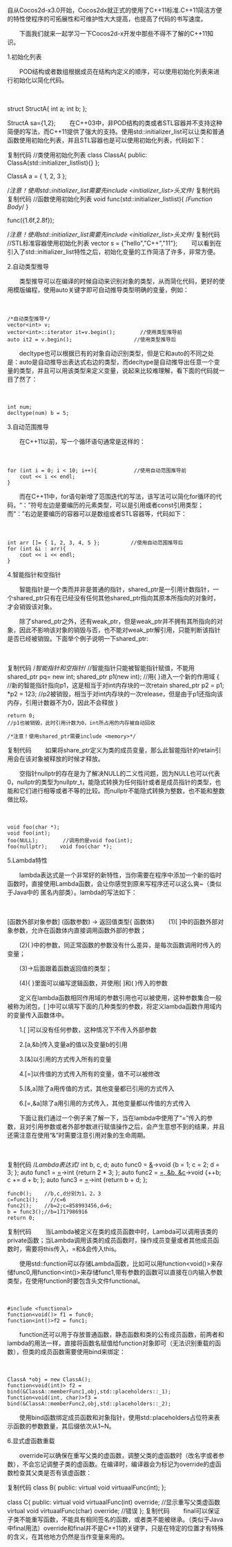自从Cocos2d-x3.0开始，Cocos2dx就正式的使用了C++11标准.C++11简洁方便的特性使程序的可拓展性和可维护性大大提高，也提高了代码的书写速度。

　　下面我们就来一起学习一下Cocos2d-x开发中那些不得不了解的C++11知识。

 1.初始化列表

　　POD结构或者数组根据成员在结构内定义的顺序，可以使用初始化列表来进行初始化以简化代码。

　　　

struct StructA{
    int a;
    int b;
};

StructA sa={1,2};
　　在C++03中，非POD结构的类或者STL容器并不支持这种简便的写法，而C++11提供了强大的支持。使用std::initializer_list可以让类和普通函数使用初始化列表，并且STL容器也是可以使用初始化列表，代码如下：

复制代码
//类使用初始化列表
class ClassA{
public:
    ClassA(std::initializer_list<int>list){}
};

ClassA a = { 1, 2, 3 };

/*注意！使用std::initializer_list需要先include <initializer_list>头文件*/
复制代码
复制代码
//函数使用初始化列表
void func(std::initializer_list<float>list){
    /*Function Body*/
}

func({1.6f,2.8f});

/*注意！使用std::initializer_list需要先include <initializer_list>头文件*/
复制代码
//STL标准容器使用初始化列表
vector<string> s = {"hello","C++","11"};
　　可以看到在引入了std::initializer_list特性之后，初始化变量的工作简洁了许多，非常方便。

 2.自动类型推导

　　类型推导可以在编译的时候自动来识别对象的类型，从而简化代码，更好的使用模版编程，使用auto关键字即可自动推导类型明确的变量，例如：

　　

    /*自动类型推导*/
    vector<int> v;
    vector<int>::iterator it=v.begin();        //使用类型推导前
    auto it2 = v.begin();                    //使用类型推导后
　　decltype也可以根据已有的对象自动识别类型，但是它和auto的不同之处是：auto是自动推导出表达式右边的类型，而decltype是自动推导出任意一个变量的类型，并且可以用该类型来定义变量，说起来比较难理解，看下面的代码就一目了然了：

　　

    int num;
    decltype(num) b = 5;
 3.自动范围推导

　　在C++11以前，写一个循环语句通常是这样的：

　　

    for (int i = 0; i < 10; i++){            //使用自动范围推导前
        cout << i << endl;
    }
　　而在C++11中，for语句新增了范围迭代的写法，该写法可以简化for循环的代码，“：”符号左边是要编历的元素类型，可以是引用或者const引用类型；而“：”右边是要编历的容器可以是数组或者STL容器等，代码如下：

　　

    int arr []= { 1, 2, 3, 4, 5 };　　　　　　//使用自动范围推导后
    for (int &i : arr){
        cout << i << endl;
    }
  4.智能指针和空指针

　　智能指针是一个类而并非是普通的指针，shared_ptr是一引用计数指针，一个shared_ptr只有在已经没有任何其他shared_ptr指向其原本所指向的对象时，才会销毁该对象。

　　除了shared_ptr之外，还有weak_ptr，但是weak_ptr并不拥有其所指向的对象，因此不影响该对象的销毁与否，也不能对weak_ptr解引用，只能判断该指针是否已经被销毁。下面举个例子说明一下shared_ptr:

　　

复制代码
    /*智能指针和空指针*/
    //智能指针只能被智能指针赋值，不能用shared_ptr<int> pq= new int;
    shared_ptr<int> p1(new int);
    //用{ }进入一个新的作用域
    {
        //新的智能指针指向p1，这是相当于对int内存块的一次retain
        shared_ptr<int> p2 = p1;
        *p2 = 123;
        //p2被销毁，相当于对int内存块的一次release，但是由于p1还指向该内存，引用计数器不为0，因此不会释放
    }

    return 0;
    //p1也被销毁，此时引用计数为0，int所占用的内存被自动回收

    /*注意！使用shared_ptr需要include <memory>*/
复制代码
　　如果将share_ptr定义为类的成员变量，那么此智能指针的retain引用会在该对象被释放的时候才释放。

　　空指针nullptr的存在是为了解决NULL的二义性问题，因为NULL也可以代表0，nullptr的类型为nullptr_t，能隐式转换为任何指针或者是成员指针的类型，也能和它们进行相等或者不等的比较。而nullptr不能隐式转换为整数，也不能和整数做比较。

　　

    void foo(char *);
    void foo(int);
    foo(NULL);        //调用的是void foo(int);
    foo(nullptr);    void foo(char *);
5.Lambda特性

　　lambda表达式是一个非常好的新特性，当你需要在程序中添加一个新的临时函数时，直接使用Lambda函数，会让你感觉到原来写程序还可以这么爽~（类似于Java中的 匿名内部类）。lambda的写法如下：

　　

[函数外部对象参数] (函数参数) -> 返回值类型{ 函数体}
　　(1)[ ]中的函数外部对象参数，允许在函数体内直接调用函数外部的参数；

　　(2)( )中的参数，同正常函数的参数没有什么差异，是每次函数调用时传入的变量；

　　(3)->后面跟着函数返回值的类型；

　　(4){ }里面可以编写逻辑函数，并使用[ ]和( )传入的参数

　　定义在lambda函数相同作用域的参数引用也可以被使用，这种参数集合一般被称为闭包，[ ]中可以填写下面的几种类型的参数，将定义lambda函数作用域内的变量传入函数体中。

　　1.[ ]可以没有任何参数，这种情况下不传入外部参数

　　2.[a,&b]传入变量a的值以及变量b的引用

　　3.[&]以引用的方式传入所有的变量

　　4.[=]以传值的方式传入所有的变量，值不可以被修改

　　5.[&,a]除了a用传值的方式，其他变量都已引用的方式传入

　　6.[=,&a]除了a用引用的方式传入，其他变量都以传值的方式传入

　　下面让我们通过一个例子来了解一下，当在lambda中使用了“=”传入的参数，且对引用参数或者外部参数进行赋值操作之后，会产生意想不到的结果，并且还需注意在使用“&”时需要注意引用对象的生命周期。

　　

复制代码
    /*Lambda表达式*/
    int b, c, d;
    auto func0 = [&]()->void {b = 1; c = 2; d = 3; };
    auto func1 = [=]()->int {return 2 * 3; };
    auto func2 = [=, &b, &c]()->void {++b; c += d + b; };
    auto func3 = [=]()->int {return b + d; };

    func0();    //b,c,d分别为1，2，3
    c=func1();    //c=6
    func2();    //b=2;c=858993456,d=6;
    b = func3();//b=1717986916
    return 0;
复制代码
　　当Lambda被定义在类的成员函数中时，Lambda可以调用该类的private函数；当Lambda调用该类的成员函数时，操作成员变量或者其他成员函数时，需要将this传入，=和&会传入this。

　　使用std::function可以存储Lambda函数，比如可以用function<void()>来存储func0,用function<int()>来存储func1,带有参数的函数可以直接在()内输入参数类型，在使用function时要包含头文件functional。

　　

    #include <functional>
    function<void()> f1 = func0;
    function<int()>f2 = func1;    
　　function还可以用于存放普通函数，静态函数和类的公有成员函数，前两者和lambda的用法一样，直接将函数名赋值给function对象即可（无法识别重载的函数），但类的成员函数需要使用bind来绑定：

　　

    ClassA *obj = new ClassA();
    function<void(int)> f2 = bind(&ClassA::memberFunc1,obj,std::placeholders::_1);
    function<void(int, char)>f3 = bind(&ClassA::memberFunc2,obj,std::placeholders::_2);
　　使用bind函数绑定成员函数和对象指针，使用std::placeholders占位符来表示函数的参数数量，其后缀依次从1~N。

6.显式虚函数重载

　　override可以确保在重写父类的虚函数，调整父类的虚函数时（改名字或者参数），不会忘记调整子类的虚函数。在编译时，编译器会为标记为override的虚函数检查其父类是否有该虚函数：

复制代码
class B{
public:
    virtual void virtuaalFunc(int);
};

class C{
public:
    virtual void virtuaalFunc(int) override;    //显示重写父类虚函数
    virtual void virtuaalFunc(char) override;    //错误
};
复制代码
　　final可以保证子类不能重写函数，不能具有相同签名的函数，或者类不能被继承。（类似于Java中final用法）override和final并不是C++11的关键字，只是在特定的位置才有特殊的含义，在其他地方仍然是当作变量来用的。

 

